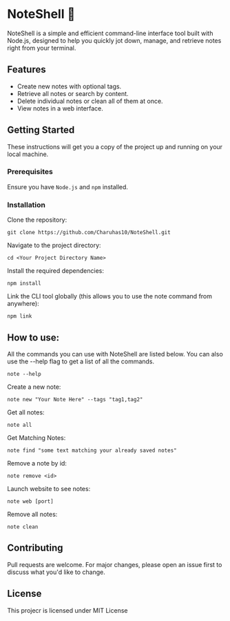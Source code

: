 # NoteShell 📝

NoteShell is a simple and efficient command-line interface tool built with Node.js, designed to help you quickly jot down, manage, and retrieve notes right from your terminal.

## Features

- Create new notes with optional tags.
- Retrieve all notes or search by content.
- Delete individual notes or clean all of them at once.
- View notes in a web interface.

## Getting Started

These instructions will get you a copy of the project up and running on your local machine.

### Prerequisites

Ensure you have `Node.js` and `npm` installed.

### Installation

Clone the repository:

```
git clone https://github.com/Charuhas10/NoteShell.git
```

Navigate to the project directory:

```
cd <Your Project Directory Name>
```

Install the required dependencies:

```
npm install
```

Link the CLI tool globally (this allows you to use the note command from anywhere):

```
npm link
```

## How to use:

All the commands you can use with NoteShell are listed below. You can also use the --help flag to get a list of all the commands.
```
note --help
```

Create a new note:

```
note new "Your Note Here" --tags "tag1,tag2"
```

Get all notes:

```
note all
```

Get Matching Notes:

```
note find "some text matching your already saved notes"
```

Remove a note by id:

```
note remove <id>
```

Launch website to see notes:

```
note web [port]
```

Remove all notes:

```
note clean
```

## Contributing

Pull requests are welcome. For major changes, please open an issue first to discuss what you'd like to change.

## License
This projecr is licensed under MIT License
